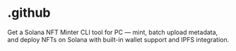 # .github
Get a Solana NFT Minter CLI tool for PC — mint, batch upload metadata, and deploy NFTs on Solana with built-in wallet support and IPFS integration.
